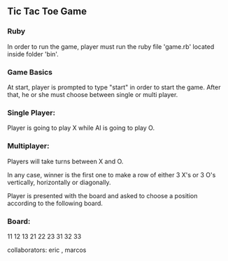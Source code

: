 ## Tic Tac Toe Game

### Ruby

In order to run the game, player must run the ruby file 'game.rb' located inside folder 'bin'.

### Game Basics

At start, player is prompted to type "start" in order to start the game.
After that, he or she must choose between single or multi player.

### Single Player:

Player is going to play X while AI is going to play O.

### Multiplayer:

Players will take turns between X and O.

In any case, winner is the first one to make a row of either 3 X's or 3 O's vertically, horizontally or diagonally.

Player is presented with the board and asked to choose a position according to the following board.

### Board:

11 12 13
21 22 23
31 32 33

collaborators: eric , marcos
